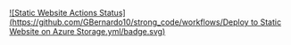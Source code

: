 [![Static Website Actions Status](https://github.com/GBernardo10/strong_code/workflows/Deploy to Static Website on Azure Storage.yml/badge.svg)](https://github.com/GBernardo10/strong_code/actions)
